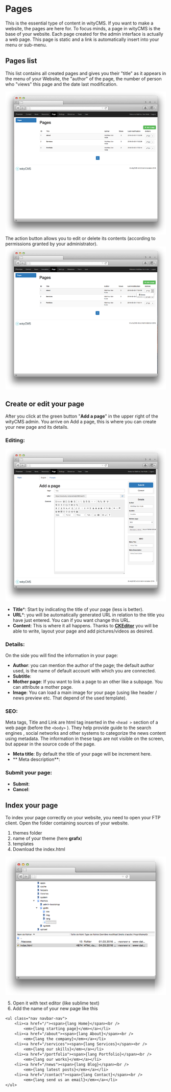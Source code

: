 # Pages

This is the essential type of content in wityCMS. If you want to make a website, the pages are here for. To focus minds, a page in wityCMS is the base of your website. Each page created for the admin interface is actually a web page. This page is static and a link is automatically insert into your menu or sub-menu.

## Pages list

This list contains all created pages and gives you their "title" as it appears in the menu of your Website, the "author" of the page, the number of person who "views" this page and the date last modification. 

![](pages-01.png)
The action button allows you to edit or delete its contents (according to permissions granted by your administrator).
![](pages-02.png)
## Create or edit your page

After you click at the green button "**Add a page**" in the upper right of the wityCMS admin. You arrive on Add a page, this is where you can create your new page and its details.

### Editing:

![](pages-03.png)

* **Title***: Start by indicating the title of your page (less is better).
* **URL***: you will be automatically generated URL in relation to the title you have just entered. You can if you want change this URL.
* **Content**: This is where it all happens. Thanks to **[CKEditor](http://docs.ckeditor.com/)** you will be able to write, layout your page and add pictures/videos as desired.

### Details:

On the side you will find the information in your page:

* **Author**: you can mention the author of the page; the default author used, is the name of default account with which you are connected.
* **Subtitle**: 
* **Mother page**: If you want to link a page to an other like a subpage. You can attribute a mother page.
* **Image**: You can load a main image for your page (using like header / news preview etc. That depend of the used template).

### SEO:

Meta tags, Title and Link are html tag inserted in the ```<head >``` section of a web page (before the ```<body>``` ). They help provide guide to the search engines , social networks and other systems to categorize the news content using metadata. The information in these tags are not visible on the screen, but appear in the source code of the page.

* **Meta title**: By default the title of your page will be increment here.
* ** Meta description**:

### Submit your page:

* **Submit**:
* **Cancel**:

## Index your page

To index your page correctly on your website, you need to open your FTP client. 
Open the folder containing sources of your website.

1. themes folder
2. name of your theme (here **grafx**) 
3. templates
4. Download the index.html 

![](pages-04.png)

5. Open it with text editor (like sublime text)
6. Add the name of your new page like this
```
<ul class="nav navbar-nav">
    <li><a href="/"><span>{lang Home}</span><br />
        <em>{lang starting page}</em></a></li>
    <li><a href="/about"><span>{lang About}</span><br />
        <em>{lang the company}</em></a></li>
    <li><a href="/services"><span>{lang Services}</span><br />
        <em>{lang our skills}</em></a></li>
    <li><a href="/portfolio"><span>{lang Portfolio}</span><br />
        <em>{lang our works}</em></a></li>
    <li><a href="/news"><span>{lang Blog}</span><br />
        <em>{lang latest posts}</em></a></li>
    <li><a href="/contact"><span>{lang Contact}</span><br />
        <em>{lang send us an email}</em></a></li>
</ul>
```


